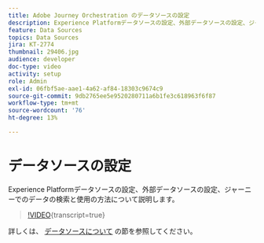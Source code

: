 ```yaml
---
title: Adobe Journey Orchestration のデータソースの設定
description: Experience Platformデータソースの設定、外部データソースの設定、ジャーニーでのデータの検索と使用の方法について説明します。
feature: Data Sources
topics: Data Sources
jira: KT-2774
thumbnail: 29406.jpg
audience: developer
doc-type: video
activity: setup
role: Admin
exl-id: 06fbf5ae-aae1-4a62-af84-18303c9674c9
source-git-commit: 9db2765ee5e9520280711a6b1fe3c618963f6f87
workflow-type: tm+mt
source-wordcount: '76'
ht-degree: 13%

---
```


# データソースの設定

Experience Platformデータソースの設定、外部データソースの設定、ジャーニーでのデータの検索と使用の方法について説明します。

>[!VIDEO](https://video.tv.adobe.com/v/29406?learn=on){transcript=true}

詳しくは、 [データソースについて](https://experienceleague.adobe.com/docs/journeys/using/data-source-journeys/about-data-sources.html?lang=en) の節を参照してください。
